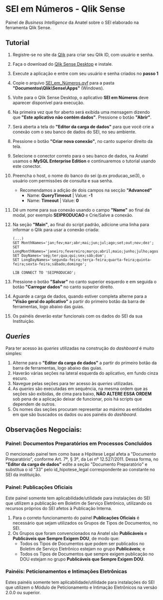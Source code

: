 # SEI em Números - Qlik Sense

Painel de _Business Intelligence_ da Anatel sobre o SEI elaborado na ferramenta Qlik Sense.

## Tutorial

1. Registre-se no site da [Qlik](https://qlikid.qlik.com/register) para criar seu Qlik ID, com usuário e senha.
2. Faça o download do [Qlik Sense Desktop](https://www.qlik.com/pt-br/products/qlik-sense/desktop) e instale.
3. Execute a aplicação e entre com seu usuário e senha criados no **passo 1**
4. Copie o arquivo [SEI_em_Números.qvf](https://softwarepublico.gov.br/gitlab/sei/sei-query/repository/archive.zip?ref=master) para a pasta **"Documentos\Qlik\Sense\Apps"** (Windows).
5. Volte para o Qlik Sense Desktop, o aplicativo **SEI em Números** deve aparecer disponível para execução.
6. Na primeira vez que for aberto será exibida uma mensagem dizendo que **"Este aplicativo não contém dados"**. Pressione o botão **"Abrir"**.
7. Será aberta a tela do **"Editor da carga de dados"** para que você crie a conexão com o seu banco de dados do SEI, no seu ambiente.
8. Pressione o botão **"Criar nova conexão"**, no canto superior direito da tela.
9. Selecione o conector correto para o seu banco de dados, na Anatel usamos o **MySQL Enterprise Edition** e continuaremos o tutorial usando este conector.
10. Preencha o host, o nome do banco do sei (p.ex producao_sei3), o usuário com permissões de consulta e sua senha.
	- Recomendamos a adição de dois campos na secção **"Advanced"**
		- Name: **QueryTimeout** 		| Value: **-1**
		- Name: **Timeout**					| Value: **0**
11. Dê um nome para sua conexão usando o campo **"Name"** ao final da modal, por exemplo **SEIPRODUCAO** e Crie/Salve a conexão.
12. Na seção **"Main"**, ao final do script padrão, adicione uma linha para informar o Qlik para usar a conexão criada:

    ```
    (...)
    SET MonthNames='jan;fev;mar;abr;mai;jun;jul;ago;set;out;nov;dez';
    SET LongMonthNames='janeiro;fevereiro;março;abril;maio;junho;julho;agosto;setembro;outubro;novembro;dezembro';
    SET DayNames='seg;ter;qua;qui;sex;sáb;dom';
    SET LongDayNames='segunda-feira;terça-feira;quarta-feira;quinta-feira;sexta-feira;sábado;domingo';
    
    LIB CONNECT TO 'SEIPRODUCAO';
    ```

13. Pressione o botão **"Salvar"** no canto superior esquerdo e em seguida o botão **"Carregar dados"** no canto superior direito.
14. Aguarde a carga de dados, quando estiver completa alterne para a **"Visão geral do aplicativo"** a partir do primeiro botão da barra de ferramentas, logo abaixo das guias.
15. Os painéis deverão estar funcionais com os dados do SEI da sua Instituição.

## _Queries_

Para ter acesso às _queries_ utilizadas na construção do _dashboard_ é muito simples:

1. Alterne para o **"Editor da carga de dados"** a partir do primeiro botão da barra de ferramentas, logo abaixo das guias.
2. Haverão várias seções na lateral esquerda do aplicativo, em fundo cinza escuro.
3. Navegue pelas seções para ter acesso às _queries_ utilizadas.
4. As _queries_ são executadas em sequência, na mesma ordem que as seções são exibidas, de cima para baixo, **NÃO ALTERE ESSA ORDEM** sob pena de a aplicação deixar de funcionar, pois há scripts que dependem de outros.
5. Os nomes das seções procuram representar ao máximo as entidades em que são buscados os dados ou aos painéis do _dashboard_.

## Observações Negociais:

### Painel: Documentos Preparatórios em Processos Concluídos

O mencionado painel tem como base a Hipótese Legal afeta a "Documento Preparatório", conforme Art. 7º, § 3º, da Lei nº 12.527/2011. Dessa forma, no **"Editor da carga de dados"** edite a seção "Documento Preparatório" e substitua o id "33" pelo id_hipotese_legal correspondente ao constante no SEI da instituição.

### Painel: Publicações Oficiais

Este painel somente tem aplicabilidade/utilidade para instalações do SEI que utilizem a publicação em Boletim de Serviço Eletrônico, utilizando os recursos próprios do SEI afetos à Publicação Interna.

1. Para o correto funcionamento do painel **Publicações Oficiais** é necessário que sejam utilizados os Grupos de Tipos de Documentos, no SEI.
2. Os Grupos que foram convencionados na Anatel são **Publicáveis** e **Publicáveis que Sempre Exigem DOU**, de modo que:
	- Todos os Tipos de Documentos que podem ser publicados no Boletim de Serviço Eletrônico estejam no grupo **Publicáveis**; e
	- Todos os Tipos de Documentos que sempre exigem publicação no DOU estejam no grupo **Publicáveis que Sempre Exigem DOU**.

### Painéis: Peticionamentos e Intimações Eletrônicas

Estes painéis somente tem aplicabilidade/utilidade para instalações do SEI que utilizem o Módulo de Peticionamento e Intimação Eletrônicos na versão 2.0.0 ou superior.
